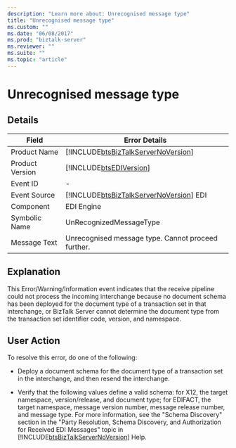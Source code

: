 ```yaml
---
description: "Learn more about: Unrecognised message type"
title: "Unrecognised message type"
ms.custom: ""
ms.date: "06/08/2017"
ms.prod: "biztalk-server"
ms.reviewer: ""
ms.suite: ""
ms.topic: "article"
---
```

# Unrecognised message type
## Details  

|      Field      |                                  Error Details                                     |
|-----------------|----------------------------------------------------------------------------------------|
|  Product Name   |   [!INCLUDE[btsBizTalkServerNoVersion](../includes/btsbiztalkservernoversion-md.md)]   |
| Product Version |               [!INCLUDE[btsEDIVersion](../includes/btsediversion-md.md)]               |
|    Event ID     |                                           -                                            |
|  Event Source   | [!INCLUDE[btsBizTalkServerNoVersion](../includes/btsbiztalkservernoversion-md.md)] EDI |
|    Component    |                                       EDI Engine                                       |
|  Symbolic Name  |                                UnRecognizedMessageType                                 |
|  Message Text   |                   Unrecognised message type. Cannot proceed further.                   |

## Explanation  
 This Error/Warning/Information event indicates that the receive pipeline could not process the incoming interchange because no document schema has been deployed for the document type of a transaction set in that interchange, or BizTalk Server cannot determine the document type from the transaction set identifier code, version, and namespace.  

## User Action  
 To resolve this error, do one of the following:  

- Deploy a document schema for the document type of a transaction set in the interchange, and then resend the interchange.  

- Verify that the following values define a valid schema: for X12, the target namespace, version/release, and document type; for EDIFACT, the target namespace, message version number, message release number, and message type. For more information, see the "Schema Discovery" section in the "Party Resolution, Schema Discovery, and Authorization for Received EDI Messages" topic in [!INCLUDE[btsBizTalkServerNoVersion](../includes/btsbiztalkservernoversion-md.md)] Help.
